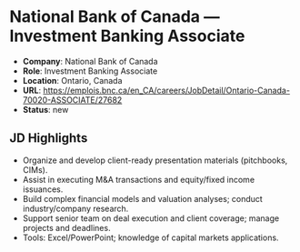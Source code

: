 # National Bank of Canada — Investment Banking Associate

- **Company**: National Bank of Canada
- **Role**: Investment Banking Associate
- **Location**: Ontario, Canada
- **URL**: https://emplois.bnc.ca/en_CA/careers/JobDetail/Ontario-Canada-70020-ASSOCIATE/27682
- **Status**: new

## JD Highlights
- Organize and develop client-ready presentation materials (pitchbooks, CIMs).
- Assist in executing M&A transactions and equity/fixed income issuances.
- Build complex financial models and valuation analyses; conduct industry/company research.
- Support senior team on deal execution and client coverage; manage projects and deadlines.
- Tools: Excel/PowerPoint; knowledge of capital markets applications.
